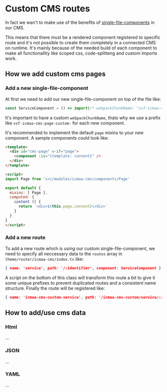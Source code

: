 # Custom CMS routes

In fact we wan't to make use of the benefits of [single-file-components](https://vuejs.org/v2/guide/single-file-components.html) in our CMS.

This means that there must be a rendered component registered to specific route and it's not possible to create them completely in a connected CMS on runtime. It's mainly because of the needed build of each component to make all functionallity like scoped css, code-splitteng and custom imports work.

## How we add custom cms pages

### Add a new single-file-component

At first we need to add our new single-file-component on top of the file like:

```javascript
const ServiceComponent = () => import(/* webpackChunkName: "vsf-icmaa-cms-page-custom-service" */ 'src/modules/icmaa-cms/pages/Page.vue')
```

It's important to have a custom `webpackChunkName`, thats why we use a prefix like `vsf-icmaa-cms-page-custom-` for each new component.

It's recommended to implement the default `page` mixins to your new component. A sample components could look like:
```html
<template>
  <div id="cms-page" v-if="page">
    <component :is="{template: content}" />
  </div>
</template>

<script>
import Page from 'src/modules/icmaa-cms/components/Page'

export default {
  mixins: [ Page ],
  computed: {
    content () {
      return `<div>${this.page.content}</div>`
    }
  }
}
</script>
```

### Add a new route

To add a new route which is using our custom single-file-component, we need to specify all neccessary data to the `routes` array in `theme/router/icmaa-cms/index.ts` like:

```json
{ name: 'service', path: '/:identifier', component: ServiceComponent }
```

A script on the bottom of this class will transform this route a bit to give it some unique prefixes to prevent duplicated routes and a consistent name structure. Finally the route will be registered like:

```json
{ name: 'icmaa-cms-custom-service', path: '/icmaa-cms-custom/service/:identifier', component: ServiceComponent }
```

## How to add/use cms data

### Html
…

### JSON
…

### YAML
…
